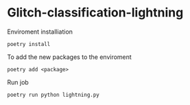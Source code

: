 # Glitch-classification-lightning

Enviroment installiation

```
poetry install
```
To add the new packages to the enviroment
```
poetry add <package>
```
Run job
```
poetry run python lightning.py
```